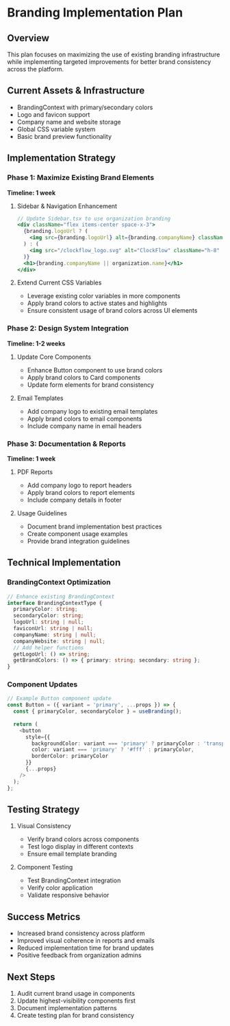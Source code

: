 # Branding Implementation Plan

## Overview
This plan focuses on maximizing the use of existing branding infrastructure while implementing targeted improvements for better brand consistency across the platform.

## Current Assets & Infrastructure
- BrandingContext with primary/secondary colors
- Logo and favicon support
- Company name and website storage
- Global CSS variable system
- Basic brand preview functionality

## Implementation Strategy

### Phase 1: Maximize Existing Brand Elements
**Timeline: 1 week**

1. Sidebar & Navigation Enhancement
   ```jsx
   // Update Sidebar.tsx to use organization branding
   <div className="flex items-center space-x-3">
     {branding.logoUrl ? (
       <img src={branding.logoUrl} alt={branding.companyName} className="h-8" />
     ) : (
       <img src="/clockflow_logo.svg" alt="ClockFlow" className="h-8" />
     )}
     <h1>{branding.companyName || organization.name}</h1>
   </div>
   ```

2. Extend Current CSS Variables
   - Leverage existing color variables in more components
   - Apply brand colors to active states and highlights
   - Ensure consistent usage of brand colors across UI elements

### Phase 2: Design System Integration
**Timeline: 1-2 weeks**

1. Update Core Components
   - Enhance Button component to use brand colors
   - Apply brand colors to Card components
   - Update form elements for brand consistency

2. Email Templates
   - Add company logo to existing email templates
   - Apply brand colors to email components
   - Include company name in email headers

### Phase 3: Documentation & Reports
**Timeline: 1 week**

1. PDF Reports
   - Add company logo to report headers
   - Apply brand colors to report elements
   - Include company details in footer

2. Usage Guidelines
   - Document brand implementation best practices
   - Create component usage examples
   - Provide brand integration guidelines

## Technical Implementation

### BrandingContext Optimization
```typescript
// Enhance existing BrandingContext
interface BrandingContextType {
  primaryColor: string;
  secondaryColor: string;
  logoUrl: string | null;
  faviconUrl: string | null;
  companyName: string | null;
  companyWebsite: string | null;
  // Add helper functions
  getLogoUrl: () => string;
  getBrandColors: () => { primary: string; secondary: string };
}
```

### Component Updates
```typescript
// Example Button component update
const Button = ({ variant = 'primary', ...props }) => {
  const { primaryColor, secondaryColor } = useBranding();
  
  return (
    <button
      style={{
        backgroundColor: variant === 'primary' ? primaryColor : 'transparent',
        color: variant === 'primary' ? '#fff' : primaryColor,
        borderColor: primaryColor
      }}
      {...props}
    />
  );
};
```

## Testing Strategy

1. Visual Consistency
   - Verify brand colors across components
   - Test logo display in different contexts
   - Ensure email template branding

2. Component Testing
   - Test BrandingContext integration
   - Verify color application
   - Validate responsive behavior

## Success Metrics
- Increased brand consistency across platform
- Improved visual coherence in reports and emails
- Reduced implementation time for brand updates
- Positive feedback from organization admins

## Next Steps
1. Audit current brand usage in components
2. Update highest-visibility components first
3. Document implementation patterns
4. Create testing plan for brand consistency